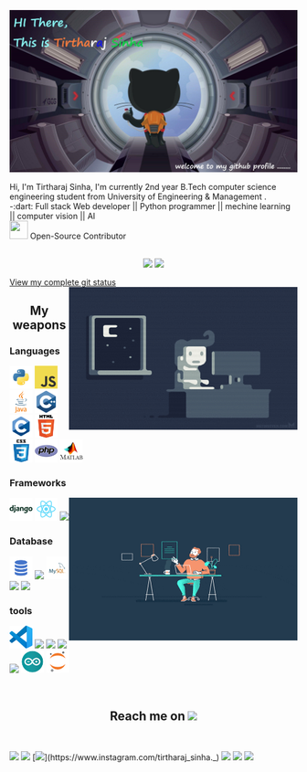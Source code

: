 <p align="center"><img src="wp3082255.jpg" alt="Tirtharaj Sinha github banner" border="0"></p>
Hi, I'm Tirtharaj Sinha, I'm currently 2nd year B.Tech computer science engineering student from University of Engineering & Management .<br>
-:dart: Full stack Web developer || Python programmer || mechine learning || computer vision || AI <br>
<img src="https://icons-for-free.com/iconfiles/png/512/github+logo+social+icon-1320168541937168864.png" height="32px" width="32px"> Open-Source Contributor<br>

<br>
<p align = "center">
<img width="60%" src="https://github-readme-stats.vercel.app/api?username=tirtharajsinha&show_icons=true&theme=tokyonight" />
<img src = "https://github-readme-stats.vercel.app/api/top-langs/?username=tirtharajsinha&langs_count=10&hide=jupyter%20notebook,html,css,scss,less&theme=radical&layout=compact">
  </p>
<a href="https://gitstats.me/tirtharajsinha">View my complete git status</a>



<br/>
<img align="right" alt="GIF" src="coding.gif?raw=true" width="400" height="250" />
<h2 align="center">My weapons</h2>
<p align="center">
<h3>Languages</h3>          
<code><img height="40" src="https://raw.githubusercontent.com/github/explore/80688e429a7d4ef2fca1e82350fe8e3517d3494d/topics/python/python.png"></code>
<code><img height="40" src="https://raw.githubusercontent.com/github/explore/80688e429a7d4ef2fca1e82350fe8e3517d3494d/topics/javascript/javascript.png"></code>
<code><img height="40" src="https://raw.githubusercontent.com/github/explore/80688e429a7d4ef2fca1e82350fe8e3517d3494d/topics/java/java.png"></code>
<code><img height="40" src="https://raw.githubusercontent.com/github/explore/5c058a388828bb5fde0bcafd4bc867b5bb3f26f3/topics/cpp/cpp.png"></code>
<code><img height="40" src="https://raw.githubusercontent.com/github/explore/80688e429a7d4ef2fca1e82350fe8e3517d3494d/topics/c/c.png"></code>
<code><img height="40" src="https://raw.githubusercontent.com/github/explore/80688e429a7d4ef2fca1e82350fe8e3517d3494d/topics/html/html.png"></code>
<code><img height="40" src="https://raw.githubusercontent.com/github/explore/80688e429a7d4ef2fca1e82350fe8e3517d3494d/topics/css/css.png"></code>
<code><img height="40" src="https://raw.githubusercontent.com/github/explore/ccc16358ac4530c6a69b1b80c7223cd2744dea83/topics/php/php.png"></code>
<code><img height="40" src="https://raw.githubusercontent.com/github/explore/80688e429a7d4ef2fca1e82350fe8e3517d3494d/topics/matlab/matlab.png"></code>


<h3>Frameworks</h3>
<code><img height="40" src="https://raw.githubusercontent.com/github/explore/80688e429a7d4ef2fca1e82350fe8e3517d3494d/topics/django/django.png"></code>
<code><img height="40" src="https://raw.githubusercontent.com/github/explore/80688e429a7d4ef2fca1e82350fe8e3517d3494d/topics/react/react.png"></code>
<code><img height="40" src="https://www.seekpng.com/png/detail/70-701539_flask-flask-python-png.png"></code>

<img align="right" alt="GIF" src="coding2.gif?raw=true" width="400" height="250" />
<h3>Database</h3>
<code><img height="40" src="https://raw.githubusercontent.com/github/explore/80688e429a7d4ef2fca1e82350fe8e3517d3494d/topics/sql/sql.png"></code>
<code><img height="40" src="https://www.phpmyadmin.net/static/images/logo.png"></code>
<code><img height="40" src="https://raw.githubusercontent.com/github/explore/80688e429a7d4ef2fca1e82350fe8e3517d3494d/topics/mysql/mysql.png"></code>
<code><img height="40" src="https://sybyl.com/wp-content/uploads/2019/11/Oracle-Logo-For-Website.png"></code>
<code><img height="40" src="https://upload.wikimedia.org/wikipedia/commons/thumb/9/97/Sqlite-square-icon.svg/1200px-Sqlite-square-icon.svg.png"></code>

<h3>tools</h3>
<code><img height="40" src="https://raw.githubusercontent.com/github/explore/80688e429a7d4ef2fca1e82350fe8e3517d3494d/topics/visual-studio-code/visual-studio-code.png"></code>
<code><img height="40" src="https://seeklogo.com/images/A/atom-logo-19BD90FF87-seeklogo.com.png"></code>
<code><img height="40" src="https://images-wixmp-ed30a86b8c4ca887773594c2.wixmp.com/f/217d5ea0-623d-40b1-9b31-027b904a5f15/dccudp7-3a29ffd5-4e85-4123-88cc-4e948bedd7c1.png/v1/fill/w_512,h_512,strp/honeycomb_icon_pycharm_by_mauriliosm_dccudp7-fullview.png?token=eyJ0eXAiOiJKV1QiLCJhbGciOiJIUzI1NiJ9.eyJzdWIiOiJ1cm46YXBwOjdlMGQxODg5ODIyNjQzNzNhNWYwZDQxNWVhMGQyNmUwIiwiaXNzIjoidXJuOmFwcDo3ZTBkMTg4OTgyMjY0MzczYTVmMGQ0MTVlYTBkMjZlMCIsIm9iaiI6W1t7ImhlaWdodCI6Ijw9NTEyIiwicGF0aCI6IlwvZlwvMjE3ZDVlYTAtNjIzZC00MGIxLTliMzEtMDI3YjkwNGE1ZjE1XC9kY2N1ZHA3LTNhMjlmZmQ1LTRlODUtNDEyMy04OGNjLTRlOTQ4YmVkZDdjMS5wbmciLCJ3aWR0aCI6Ijw9NTEyIn1dXSwiYXVkIjpbInVybjpzZXJ2aWNlOmltYWdlLm9wZXJhdGlvbnMiXX0.8m13Ix9vFqKMv4e8HDJ8t4aVjP1dgqSSw9Uh4pIiBdE"></code>
<code><img height="40" src="https://static.javatpoint.com/intellij-idea/images/intellij-idea-tutorial.png"></code>
<code><img height="40" src="https://1.bp.blogspot.com/-LgTa-xDiknI/X4EflN56boI/AAAAAAAAPuk/24YyKnqiGkwRS9-_9suPKkfsAwO4wHYEgCLcBGAsYHQ/s0/image9.png"></code>
<code><img height="40" src="https://raw.githubusercontent.com/github/explore/80688e429a7d4ef2fca1e82350fe8e3517d3494d/topics/arduino/arduino.png"></code>
<code><img height="40" src="https://raw.githubusercontent.com/github/explore/80688e429a7d4ef2fca1e82350fe8e3517d3494d/topics/jupyter-notebook/jupyter-notebook.png"></code>


</p>
<br/>
<h2 align="center">Reach me on <img src="https://media.giphy.com/media/mGcNjsfWAjY5AEZNw6/giphy.gif" width="50"></h2>
<br>


[![](https://img.shields.io/badge/-website-green?style=for-the-badge&logo=website&link=https://tirtharajsinha.github.io)](https://tirtharajsinha.github.io)
[![](https://img.shields.io/badge/-tirtharaj_sinha-blue?style=for-the-badge&logo=Linkedin&logoColor=white&link=https://www.linkedin.com/in/tirtharaj-sinha)](https://www.linkedin.com/in/tirtharaj-sinha)
[![](https://img.shields.io/badge/-tirtharaj_sinha_-purple?style=for-the-badge&logo=instagram&logoColor=white&link=https://www.instagram.com/tirtharaj_sinha_)](https://www.instagram.com/tirtharaj_sinha._)
[![](https://img.shields.io/badge/-sinhatirtharaj@gmail.com-c14438?style=for-the-badge&logo=gmail&logoColor=white&link=mailto:tirtharajsinha)](mailto:tirtharajsinha@gmail.com)
[![](https://img.shields.io/badge/-tirtharajsinha-171515?style=for-the-badge&logo=github&logoColor=white)](https://github.com/tirtharajsinha)
[![](https://img.shields.io/badge/-Tirtharaj_sinha-blue?style=for-the-badge&logo=twitter&logoColor=white&link=https://twitter.com/sinha_tirtharaj)](https://twitter.com/sinha_tirtharaj)
 

